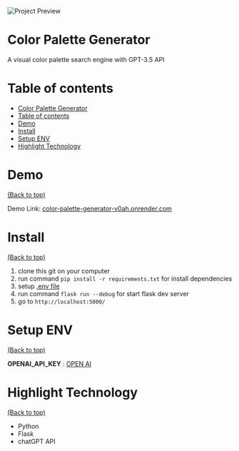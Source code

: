 <!-- Add banner here -->

![Project Preview](color-palette-generator-gif.gif)

# Color Palette Generator
A visual color palette search engine with GPT-3.5 API

# Table of contents

- [Color Palette Generator](#color-palette-generator)
- [Table of contents](#table-of-contents)
- [Demo](#demo)
- [Install](#install)
- [Setup ENV](#setup-env)
- [Highlight Technology](#highlight-technology)

# Demo

[(Back to top)](#table-of-contents)

Demo Link: [color-palette-generator-v0ah.onrender.com](https://color-palette-generator-v0ah.onrender.com/)

# Install

[(Back to top)](#table-of-contents)

1. clone this git on your computer
2. run command `pip install -r requirements.txt` for install dependencies
3. setup [.env file](#setup-env)
4. run command `flask run --debug` for start flask dev server
5. go to `http://localhost:5000/`

# Setup ENV

[(Back to top)](#table-of-contents)

**OPENAI_API_KEY** : [OPEN AI](https://platform.openai.com/account/api-keys)

# Highlight Technology

[(Back to top)](#table-of-contents)

- Python
- Flask
- chatGPT API
